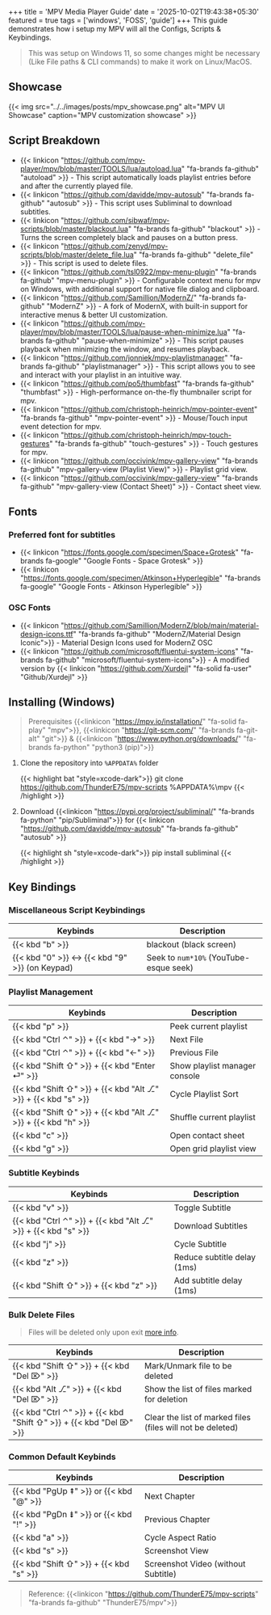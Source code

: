 +++
title = 'MPV Media Player Guide'
date = '2025-10-02T19:43:38+05:30'
featured = true
tags = ['windows', 'FOSS', 'guide']
+++
 This guide demonstrates how i setup my MPV will all the Configs, Scripts & Keybindings. 
 > This was setup on Windows 11, so some changes might be necessary (Like File paths & CLI commands) to make it work on Linux/MacOS. 

## Showcase

{{< img src="../../images/posts/mpv_showcase.png" alt="MPV UI Showcase" caption="MPV customization showcase" >}}

## Script Breakdown

- {{< linkicon "https://github.com/mpv-player/mpv/blob/master/TOOLS/lua/autoload.lua" "fa-brands fa-github" "autoload" >}} - This script automatically loads playlist entries before and after the currently played file. 
- {{< linkicon "https://github.com/davidde/mpv-autosub" "fa-brands fa-github" "autosub" >}} - This script uses Subliminal to download subtitles.
- {{< linkicon "https://github.com/sibwaf/mpv-scripts/blob/master/blackout.lua" "fa-brands fa-github" "blackout" >}} - Turns the screen completely black and pauses on a button press.
- {{< linkicon "https://github.com/zenyd/mpv-scripts/blob/master/delete_file.lua" "fa-brands fa-github" "delete_file" >}} - This script is used to delete files.
- {{< linkicon "https://github.com/tsl0922/mpv-menu-plugin" "fa-brands fa-github" "mpv-menu-plugin" >}} - Configurable context menu for mpv on Windows, with additional support for native file dialog and clipboard.
- {{< linkicon "https://github.com/Samillion/ModernZ/" "fa-brands fa-github" "ModernZ" >}} - A fork of ModernX, with built-in support for interactive menus & better UI customization. 
- {{< linkicon "https://github.com/mpv-player/mpv/blob/master/TOOLS/lua/pause-when-minimize.lua" "fa-brands fa-github" "pause-when-minimize" >}} - This script pauses playback when minimizing the window, and resumes playback.
- {{< linkicon "https://github.com/jonniek/mpv-playlistmanager" "fa-brands fa-github" "playlistmanager" >}} - This script allows you to see and interact with your playlist in an intuitive way.
- {{< linkicon "https://github.com/po5/thumbfast" "fa-brands fa-github" "thumbfast" >}} - High-performance on-the-fly thumbnailer script for mpv.
- {{< linkicon "https://github.com/christoph-heinrich/mpv-pointer-event" "fa-brands fa-github" "mpv-pointer-event" >}} - Mouse/Touch input event detection for mpv.
- {{< linkicon "https://github.com/christoph-heinrich/mpv-touch-gestures" "fa-brands fa-github" "touch-gestures" >}} - Touch gestures for mpv.
- {{< linkicon "https://github.com/occivink/mpv-gallery-view" "fa-brands fa-github" "mpv-gallery-view (Playlist View)" >}} - Playlist grid view.
- {{< linkicon "https://github.com/occivink/mpv-gallery-view" "fa-brands fa-github" "mpv-gallery-view (Contact Sheet)" >}} - Contact sheet view.

## Fonts

### Preferred font for subtitles
- {{< linkicon "https://fonts.google.com/specimen/Space+Grotesk" "fa-brands fa-google" "Google Fonts - Space Grotesk" >}} 
- {{< linkicon "https://fonts.google.com/specimen/Atkinson+Hyperlegible" "fa-brands fa-google" "Google Fonts - Atkinson Hyperlegible" >}}

### OSC Fonts
- {{< linkicon "https://github.com/Samillion/ModernZ/blob/main/material-design-icons.ttf" "fa-brands fa-github" "ModernZ/Material Design Iconic">}} - Material Design Icons used for ModernZ OSC
- {{< linkicon "https://github.com/microsoft/fluentui-system-icons" "fa-brands fa-github" "microsoft/fluentui-system-icons">}} - A modified version by {{< linkicon "https://github.com/Xurdejl" "fa-solid fa-user" "Github/Xurdejl" >}}

## Installing (Windows)

> Prerequisites {{<linkicon "https://mpv.io/installation/" "fa-solid fa-play" "mpv">}}, {{<linkicon "https://git-scm.com/" "fa-brands fa-git-alt" "git">}} & {{<linkicon "https://www.python.org/downloads/" "fa-brands fa-python" "python3 (pip)">}}

1. Clone the repository into `%APPDATA%` folder

    {{< highlight bat "style=xcode-dark">}}
    git clone https://github.com/ThunderE75/mpv-scripts %APPDATA%\mpv
    {{< /highlight >}}
    
1. Download {{<linkicon "https://pypi.org/project/subliminal/" "fa-brands fa-python" "pip/Subliminal">}} for {{< linkicon "https://github.com/davidde/mpv-autosub" "fa-brands fa-github" "autosub" >}}

    {{< highlight sh "style=xcode-dark">}}
    pip install subliminal
    {{< /highlight >}}
## Key Bindings

### Miscellaneous Script Keybindings

| Keybinds                                             | Description                            |
| ---------------------------------------------------- | -------------------------------------- |
| {{< kbd "b" >}}                                      | blackout (black screen)                |
| {{< kbd "0" >}} ↔ {{< kbd "9" >}} (on Keypad)        | Seek to `num*10%` (YouTube-esque seek) |

### Playlist Management

| Keybinds                                                      | Description                   |
| ------------------------------------------------------------- | ----------------------------- |
| {{< kbd "p" >}}                                               | Peek current playlist         |
| {{< kbd "Ctrl ⌃" >}} + {{< kbd "→" >}}                        | Next File                     |
| {{< kbd "Ctrl ⌃" >}} + {{< kbd "←" >}}                        | Previous File                 |
| {{< kbd "Shift ⇧" >}} + {{< kbd "Enter ⏎" >}}                 | Show playlist manager console |
| {{< kbd "Shift ⇧" >}} + {{< kbd "Alt ⎇" >}} + {{< kbd "s" >}} | Cycle Playlist Sort           |
| {{< kbd "Shift ⇧" >}} + {{< kbd "Alt ⎇" >}} + {{< kbd "h" >}} | Shuffle current playlist      |
| {{< kbd "c" >}}                                               | Open contact sheet            |
| {{< kbd "g" >}}                                               | Open grid playlist view       |

### Subtitle Keybinds

| Keybinds                                                      | Description                 |
| ------------------------------------------------------------- | --------------------------- |
| {{< kbd "v" >}}                                               | Toggle Subtitle             |
| {{< kbd "Ctrl ⌃" >}} + {{< kbd "Alt ⎇" >}} + {{< kbd "s" >}} | Download Subtitles          |
| {{< kbd "j" >}}                                               | Cycle Subtitle              |
| {{< kbd "z" >}}                                               | Reduce subtitle delay (1ms) |
| {{< kbd "Shift ⇧" >}} + {{< kbd "z" >}}                       | Add subtitle delay (1ms)    |

### Bulk Delete Files

> Files will be deleted only upon exit [more info](https://github.com/zenyd/mpv-scripts/tree/master?tab=readme-ov-file#delete-file).

| Keybinds                                                                 | Description                                                |
| ------------------------------------------------------------------------ | ---------------------------------------------------------- |
| {{< kbd "Shift ⇧" >}} + {{< kbd "Del ⌦" >}}                              | Mark/Unmark file to be deleted                             |
| {{< kbd "Alt ⎇" >}} + {{< kbd "Del ⌦" >}}                                | Show the list of files marked for deletion                 |
| {{< kbd "Ctrl ⌃" >}} + {{< kbd "Shift ⇧" >}} + {{< kbd "Del ⌦" >}}       | Clear the list of marked files (files will not be deleted) |

### Common Default Keybinds

| Keybinds                                    | Description                           |
| ------------------------------------------- | ------------------------------------- |
| {{< kbd "PgUp ⇞" >}} or {{< kbd "@" >}}     | Next Chapter                          |
| {{< kbd "PgDn ⇟" >}} or {{< kbd "!" >}}     | Previous Chapter                      |
| {{< kbd "a" >}}                             | Cycle Aspect Ratio                    |
| {{< kbd "s" >}}                             | Screenshot View                       |
| {{< kbd "Shift ⇧" >}} + {{< kbd "s" >}}     | Screenshot Video (without Subtitle)   |

> Reference: {{<linkicon "https://github.com/ThunderE75/mpv-scripts" "fa-brands fa-github" "ThunderE75/mpv">}}